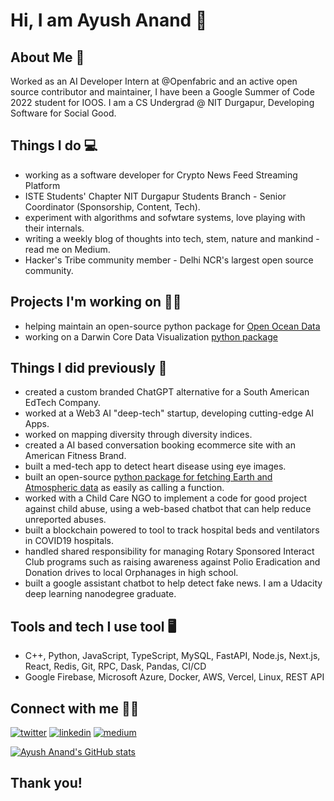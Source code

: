 # Hi, I am Ayush Anand 👋

## About Me 🚀
Worked as an AI Developer Intern at @Openfabric and an active open source contributor and maintainer, I have been a Google Summer of Code 2022 student for IOOS. I am a CS Undergrad @ NIT Durgapur, Developing Software for Social Good.

## Things I do 💻
+ working as a software developer for Crypto News Feed Streaming Platform
+ ISTE Students' Chapter NIT Durgapur Students Branch - Senior Coordinator (Sponsorship, Content, Tech).
+ experiment with algorithms and sofwtare systems, love playing with their internals. 
+ writing a weekly blog of thoughts into tech, stem, nature and mankind - read me on Medium.
+ Hacker's Tribe community member - Delhi NCR's largest open source community.

## Projects I'm working on 👨‍💻
+ helping maintain an open-source python package for [Open Ocean Data](https://github.com/iobis/pyobis)
+ working on a Darwin Core Data Visualization [python package](https://github.com/marinebon/py-dwc-viz)

## Things I did previously 🔎
+ created a custom branded ChatGPT alternative for a South American EdTech Company.
+ worked at a Web3 AI "deep-tech" startup, developing cutting-edge AI Apps.
+ worked on mapping diversity through diversity indices.
+ created a AI based conversation booking ecommerce site with an American Fitness Brand.
+ built a med-tech app to detect heart disease using eye images.
+ built an open-source [python package for fetching Earth and Atmospheric data](https://pypi.org/project/PyEarthData) as easily as calling a function.
+ worked with a Child Care NGO to implement a code for good project against child abuse, using a web-based chatbot that can help reduce unreported abuses.
+ built a blockchain powered to tool to track hospital beds and ventilators in COVID19 hospitals.
+ handled shared responsibility for managing Rotary Sponsored Interact Club programs such as raising awareness against Polio Eradication and Donation drives to local Orphanages in high school.
+ built a google assistant chatbot to help detect fake news. I am a Udacity deep learning nanodegree graduate.

## Tools and tech I use tool 🖥
+ C++, Python, JavaScript, TypeScript, MySQL, FastAPI, Node.js, Next.js, React, Redis, Git, RPC, Dask, Pandas, CI/CD
+ Google Firebase, Microsoft Azure, Docker, AWS, Vercel, Linux, REST API

## Connect with me 👨‍🚀
[![twitter](https://img.shields.io/badge/Twitter-ffffff?style=for-the-badge&logo=Twitter&logoColor=0098e0)](https://twitter.com/theayushanand)
[![linkedin](https://img.shields.io/badge/LinkedIn-0098e0?style=for-the-badge&logo=LinkedIn&logoColor=white)](https://linkedin.com/in/theayushanand)
[![medium](https://img.shields.io/badge/Medium-ffffff?style=for-the-badge&logo=Medium&logoColor=0be370)](https://medium.com/@theayushanand)

[![Ayush Anand's GitHub stats](https://github-readme-stats.vercel.app/api?username=ayushanand18&count_private=true&show_icons=true&theme=radical)](https://github.com/ayushanand18)


## Thank you!
